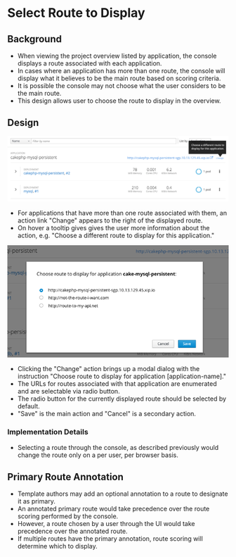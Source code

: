 # Select Route to Display

## Background
- When viewing the project overview listed by application, the console displays a route associated with each application.
- In cases where an application has more than one route, the console will display what it believes to be the main route based on scoring criteria.
- It is possible the console may not choose what the user considers to be the main route.
- This design allows user to choose the route to display in the overview.

## Design
![change route action](img/route-action.png)

- For applications that have more than one route associated with them, an action link "Change" appears to the right of the displayed route.
- On hover a tooltip gives gives the user more information about the action, e.g. "Choose a different route to display for this application."

![change route dialog](img/route-dialog.png)

- Clicking the "Change" action brings up a modal dialog with the instruction "Choose route to display for application [application-name]."
- The URLs for routes associated with that application are enumerated and are selectable via radio button.
- The radio button for the currently displayed route should be selected by default.
- "Save" is the main action and "Cancel" is a secondary action.

### Implementation Details
- Selecting a route through the console, as described previously would change the route only on a per user, per browser basis.

## Primary Route Annotation

- Template authors may add an optional annotation to a route to designate it as primary.
- An annotated primary route would take precedence over the route scoring performed by the console.
- However, a route chosen by a user through the UI would take precedence over the annotated route.
- If multiple routes have the primary annotation, route scoring will determine which to display.
